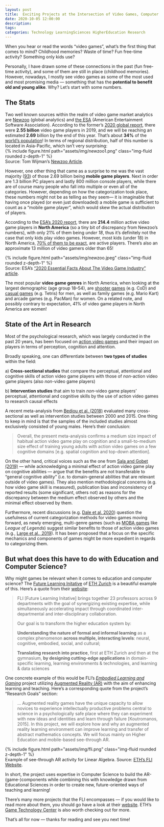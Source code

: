 ```yaml
---
layout: post
title:  Exciting Projects at the Intersection of Video Games, Computer Science and Education
date: 2020-10-05 12:00:00
description: 
tags: 
categories: Technology LearningSciences HigherEducation Research
---
```

When you hear or read the words “video games”, what’s the first thing that  comes to mind? Childhood memories? Waste of time? Fun free-time activity? Something only kids use?

Personally,  I have drawn some of these connections in the past (fun free-time  activity), and some of them are still in place (childhood memories).  However, nowadays, I mostly see video games as some of the most used and  most promising media — something that has the <b>potential to benefit old and young alike</b>. Why? Let’s start with some numbers.

<h2>The Stats</h2>
Two well known sources within the realm of video game market analytics are <a href="https://newzoo.com/about/" target="_blank">Newzoo</a> (global analytics) and <a href="https://www.theesa.com/about-esa" target="_blank">the ESA</a> (American Entertainment Software Association). According to the former’s <a href="https://newzoo.com/insights/articles/games-market-engagement-revenues-trends-2020-2023-gaming-report/" target="_blank">2020 global report</a>, there were <b>2.55 billion</b> video game players in 2019, and we will be reaching an estimated <b>2.69</b> billion by the end of this year. That’s about <b>34%</b> of the <a href="https://yaleglobal.yale.edu/content/world-population-2020-overview" target="_blank">world’s population</a>! In terms of regional distribution, half of this number is located in Asia-Pacific, which isn’t very surprising:

<div class="row mt-3">
    <div class="col-sm mt-3 mt-md-0">
        {% include figure.html path="assets/img/newzoo1.png" class="img-fluid rounded z-depth-1" %}
    </div>
</div>
<div class="caption">
Source: Tom Wijman’s <a href="https://newzoo.com/insights/articles/games-market-engagement-revenues-trends-2020-2023-gaming-report/" target="_blank">Newzoo Article</a>.
</div>

However, one other thing that came as a surprise to me was the vast majority (<a href="https://newzoo.com/wp-content/uploads/2020/06/Newzoo-2015-2023-Global-Players-1-1024x576.png" target="_blank">93</a>) of those 2.69 billion being <b>mobile game players</b>. Next in order are 1.3 billion PC players and lastly 800 million console players, while there are of course many  people who fall into multiple or even all of the categories. However,  depending on how the categorization took place, these numbers might not  be as telling as they seem— it is imaginable that having once played (or  even just downloaded) a mobile game is sufficient to count as a “mobile  game player”, which would skew the actual distribution of players.

According to the <a href="https://www.theesa.com/esa-research/2020-essential-facts-about-the-video-game-industry/" target="_blank">ESA’s 2020 report</a>, there are <b>214.4</b> million active video game players in <b>North America</b> (so a tiny bit of discrepancy from Newzoo’s numbers), with only 21% of them being <em>under 18</em>, thus it’s definitely not the case that only kids play video games. However, most kids (under 18) in North America, <a href="https://www.theesa.com/wp-content/uploads/2020/07/JO_2020-ESA_Essential_facts_070820_Final5-scaled.jpg" target="_blank">70% of them to be exact</a>, are active players. There’s also an approximate 13 million of video gamers older than 65!

<div class="row mt-3">
    <div class="col-sm mt-3 mt-md-0">
        {% include figure.html path="assets/img/newzoo.jpeg" class="img-fluid rounded z-depth-1" %}
    </div>
</div>
<div class="caption">
Source: ESA’s <a href="https://www.theesa.com/esa-research/2020-essential-facts-about-the-video-game-industry/" target="_blank">“2020 Essential Facts About The Video Game Industry” article</a>.
</div>

The most popular <b>video game genres</b> in North America, when looking at the largest demographic (age group 18–54), are <a href="https://en.wikipedia.org/wiki/Shooter_game" target="_blank">shooter games</a> (e.g. CoD) and <a href="https://en.wikipedia.org/wiki/Casual_game" target="_blank">casual games</a> (e.g. Tetris) for men, as well as family games (e.g. Mario Kart)  and arcade games (e.g. PacMan) for women. On a related note, and  possibly contrary to expectation, 41% of video game players in North  America are women!

<h2>State of the Art in Research</h2>
Most of the psychological research, which was largely conducted in the past 20 years, has been focused on <a href="https://en.wikipedia.org/wiki/Action_game" target="_blank">action video games</a> and their impact on players in terms of perception, cognition and attention.

Broadly speaking, one can differentiate between <b>two types of studies</b> within the field:

a) <b>Cross-sectional studies</b> that compare the perceptual, attentional and cognitive skills of action video game players with those of <em>non</em>-action video game players (also <em>non</em>-video game players)

b) <b>Intervention studies</b> that aim to train <em>non</em>-video game players’ perceptual, attentional and cognitive skills by the use of action video games to research causal effects

A recent meta-analysis from <a href="http://doi.apa.org/getdoi.cfm?doi=10.1037/bul0000130" target="_blank">Bediou et al. (2018)</a> evaluated many cross-sectional as well as intervention studies between  2000 and 2015. One thing to keep in mind is that the samples of the  included studies almost exclusively consisted of young males. Here’s  their conclusion:

<blockquote>
Overall, the present meta-analysis confirms a medium size impact of habitual action video game play on cognition and a small-to-medium size effect of training young adults with action video games on a few cognitive domains [e.g. spatial cognition and top-down attention].
</blockquote>

On the other hand, critical voices such as the one from <a href="https://doi.org/10.1016/j.tics.2018.10.004" target="_blank">Sala and Gobet (2019)</a>  — while acknowledging a minimal effect of action video game play on  cognitive abilities — argue that the benefits are not transferable to  “general cognitive ability” (i.e. to domain-general abilities that are  relevant outside of video games). They also mention methodological  concerns (e.g. how video game skill is measured), publication bias and  inconsistency of reported results (some significant, others not) as  reasons for the discrepancy between the medium effect observed by others  and the minimal effect observed by them.

Furthermore, recent discussions (e.g. <a href="https://doi.org/10.1111/nyas.14295" target="_blank">Dale et al. 2020</a>)  question the usefulness of current categorization methods for video  games moving forward, as newly emerging, multi-genre games (such as <a href="https://en.wikipedia.org/wiki/Multiplayer_online_battle_arena" target="_blank">MOBA games</a> like <em>League of Legends</em>) suggest similar benefits to those of action video games (e.g., <a href="https://www.cogitatiopress.com/mediaandcommunication/article/view/2314" target="_blank">Large et al., 2019</a>).  It has been proposed that a focus on the specific mechanics and  components of games might be more expedient in regards to categorizing  them.

<h2>But what does this have to do with Education and Computer Science?</h2>
Why might games be relevant when it comes to education and computer science? The <a href="https://www.fli.ethz.ch/" target="_blank">Future Learning Initative</a> of <a href="https://ethz.ch/en.html" target="_blank">ETH Zurich</a> is a beautiful example of this. Here’s a quote from their <a href="https://www.fli.ethz.ch/about/" target="_blank">website</a>:

<blockquote>
FLI [Future Learning Initative] brings together 23 professors across 9  departments with the goal of synergizing existing expertise, while  simultaneously accelerating impact through coordinated  inter-departmental and inter-disciplinary collaboration.

Our goal is to transform the higher education system by:

<b>Understanding the nature of formal and informal learning</b> as a complex phenomenon <b>across multiple, interacting levels</b>: neural, cognitive, embodied, social, and cultural;

<b>Translating research into practice</b>, first at ETH Zurich and then at the gymnasium, <b>by designing cutting-edge applications</b> in domain-specific learning, learning environments & technologies, and learning & data sciences
</blockquote>

One concrete example of this would be FLI’s <a href="https://www.fli.ethz.ch/embodied-learning-and-gaming/" target="_blank"><em>Embodied Learning and Gaming</em></a> project utilizing <a href="https://en.wikipedia.org/wiki/Augmented_reality" target="_blank">Augmented Reality (AR)</a> with the aim of enhancing learning and teaching. Here’s a corresponding quote from the project’s “Research Goals” section:

<blockquote>
… Augmented reality games have the unique capacity to allow novices to  experience intellectually productive problems central to science in a  psychologically safe place where they can experiment with new ideas and  identities and learn through failure [Koutromanos, 2015]. In this  project, we will explore how and why an augmented reality learning  environment can improve learning and transfer of abstract mathematics  concepts. We will focus mainly on Higher Education and mobile-based  see-through AR.
</blockquote>

<div class="row mt-3">
    <div class="col-sm mt-3 mt-md-0">
        {% include figure.html path="assets/img/fli.png" class="img-fluid rounded z-depth-1" %}
    </div>
</div>
<div class="caption">
Example of see-through AR activity for Linear Algebra. Source: <a href="https://www.fli.ethz.ch/embodied-learning-and-gaming/" target="_blank">ETH’s FLI Website</a>.
</div>

In  short, the project uses expertise in Computer Science to build the  AR-(game-)components while combining this with knowledge drawn from  Educational Sciences in order to create new, future-oriented ways of  teaching and learning!

There’s  many more projects that the FLI encompasses — if you would like to read  more about them, you should go have a look at their <a href="https://www.fli.ethz.ch/" target="_blank">website</a>. ETH’s <a href="https://gtc.inf.ethz.ch/" target="_blank">Game Technology Center</a> is also worth checking out for more.

That’s all for now — thanks for reading and see you next time!
